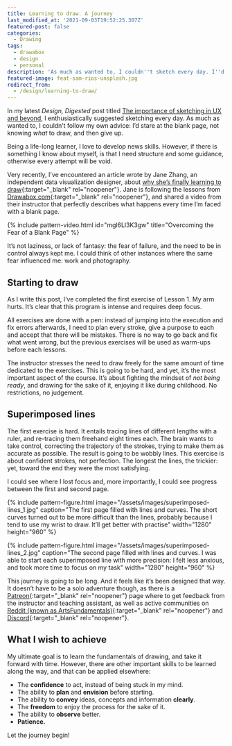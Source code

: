 ```yaml
---
title: Learning to draw. A journey
last_modified_at: '2021-09-03T19:52:25.307Z'
featured-post: false
categories:
  - Drawing
tags:
  - drawabox
  - design
  - personal
description: 'As much as wanted to, I couldn''t sketch every day. I''d stare at the blank page, not knowing what to draw, and then give up. So I started a new journey.'
featured-image: feat-sam-rios-unsplash.jpg
redirect_from:
  - /design/learning-to-draw/
---
```

<p class="lead">In my latest <em>Design, Digested</em> post titled <a href="{{ site.url }}design-digested/importance-of-sketching-in-ux/">The importance of sketching in UX and beyond</a>, I enthusiastically suggested sketching every day.  As much as wanted to, I couldn’t follow my own advice: I’d stare at the blank page, not knowing <em>what</em> to draw, and then give up.</p>

<!--more-->

Being a life-long learner, I love to develop news skills. However, if there is something I know about myself, is that I need structure and some guidance, otherwise every attempt will be void.

Very recently, I’ve encountered an article wrote by Jane Zhang, an independent data visualization designer, about [why she’s finally learning to draw](https://janezhang.ca/posts/why-im-learning-to-draw/){:target="_blank" rel="noopener"}. Jane is following the lessons from [Drawabox.com](https://drawabox.com/){:target="_blank" rel="noopener"}, and shared a video from their instructor that perfectly describes what happens every time I’m faced with a blank page.

{% include pattern-video.html id="mgl6Ll3K3gw" title="Overcoming the Fear of a Blank Page" %}

It’s not laziness, or lack of fantasy: the fear of failure, and the need to be in control always kept me. I could think of other instances where the same fear influenced me: work and photography.

## Starting to draw

As I write this post, I’ve completed the first exercise of Lesson 1. My arm hurts. It’s clear that this program is intense and requires deep focus.

All exercises are done with a pen: instead of jumping into the execution and fix errors afterwards, I need to plan every stroke, give a purpose to each and accept that there will be mistakes. There is no way to go back and fix what went wrong, but the previous exercises will be used as warm-ups before each lessons.

The instructor stresses the need to draw freely for the same amount of time dedicated to the exercises. This is going to be hard, and yet, it’s the most important aspect of the course. It’s about fighting the mindset of _not being ready_, and drawing for the sake of it, enjoying it like during childhood. No restrictions, no judgement.

## Superimposed lines

The first exercise is hard. It entails tracing lines of different lengths with a ruler, and re-tracing them freehand eight times each. The brain wants to take control, correcting the trajectory of the strokes, trying to make them as accurate as possible. The result is going to be wobbly lines. This exercise is about confident strokes, not perfection. The longest the lines, the trickier: yet, toward the end they were the most satisfying.

I could see where I lost focus and, more importantly, I could see progress between the first and second page.

{% include pattern-figure.html image="/assets/images/superimposed-lines_1.jpg" caption="The first page filled with lines and curves. The short curves turned out to be more difficult than the lines, probably because I tend to use my wrist to draw. It’ll get better with practise" width="1280" height="960" %}

{% include pattern-figure.html image="/assets/images/superimposed-lines_2.jpg" caption="The second page filled with lines and curves. I was able to start each superimposed line with more precision: I felt less anxious, and took more time to focus on my task" width="1280" height="960" %}

This journey is going to be long. And it feels like it’s been designed that way. It doesn’t have to be a solo adventure though, as there is a [Patreon](https://patreon.com/uncomfortable){:target="_blank" rel="noopener"} page where to get feedback from the instructor and teaching assistant, as well as active communities on [Reddit (known as ArtsFundamentals)](https://reddit.com/r/ArtFundamentals){:target="_blank" rel="noopener"} and [Discord](https://discord.gg/FtSS4hhqSu){:target="_blank" rel="noopener"}.

## What I wish to achieve

My ultimate goal is to learn the fundamentals of drawing, and take it forward with time. However, there are other important skills to be learned along the way, and that can be applied elsewhere:

<ul class="smd-ul">
<li>The <strong>confidence</strong> to act, instead of being stuck in my mind.</li>
<li>The ability to <strong>plan</strong> and <strong>envision</strong> before starting.</li>
<li>The ability to <strong>convey</strong> ideas, concepts and information <strong>clearly</strong>.</li>
<li>The <strong>freedom</strong> to enjoy the process for the sake of it.</li>
<li>The ability to <strong>observe</strong> better.</li>
<li><strong>Patience.</strong></li>
</ul>

Let the journey begin!

<!-- <small>Photo by [Sam Rios](https://unsplash.com/@samr1os_official){:target="_blank" rel="noopener"} on Unsplash</small> -->
